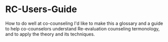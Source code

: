 # RC-Users-Guide
How to do well at co-counseling
I'd like to make this a glossary and a guide to help co-counselors understand Re-evaluation counseling termonology, and to apply the theory and its techniques.
